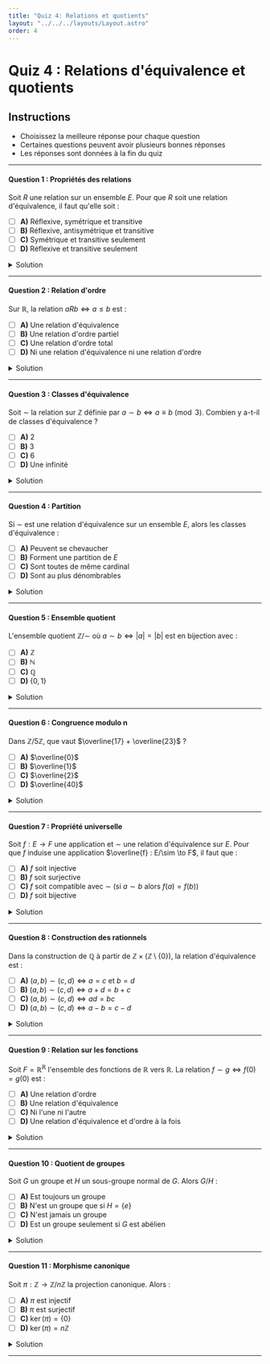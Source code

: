 ```yaml
---
title: "Quiz 4: Relations et quotients"
layout: "../../../layouts/Layout.astro"
order: 4
---
```


# Quiz 4 : Relations d'équivalence et quotients

## Instructions
- Choisissez la meilleure réponse pour chaque question
- Certaines questions peuvent avoir plusieurs bonnes réponses
- Les réponses sont données à la fin du quiz

---

#### Question 1 : Propriétés des relations

Soit $R$ une relation sur un ensemble $E$. Pour que $R$ soit une relation d'équivalence, il faut qu'elle soit :

- [ ] **A)** Réflexive, symétrique et transitive
- [ ] **B)** Réflexive, antisymétrique et transitive
- [ ] **C)** Symétrique et transitive seulement
- [ ] **D)** Réflexive et transitive seulement

<details>
<summary>Solution</summary>

**Réponse : A**

Une relation d'équivalence doit être réflexive (tout élément est en relation avec lui-même), symétrique (si $aRb$ alors $bRa$) et transitive (si $aRb$ et $bRc$ alors $aRc$).

</details>

---

#### Question 2 : Relation d'ordre

Sur $\mathbb{R}$, la relation $aRb \Leftrightarrow a \leq b$ est :

- [ ] **A)** Une relation d'équivalence
- [ ] **B)** Une relation d'ordre partiel
- [ ] **C)** Une relation d'ordre total
- [ ] **D)** Ni une relation d'équivalence ni une relation d'ordre

<details>
<summary>Solution</summary>

**Réponse : C**

La relation $\leq$ sur $\mathbb{R}$ est réflexive, antisymétrique et transitive, donc c'est une relation d'ordre. De plus, pour tous $a, b \in \mathbb{R}$, on a soit $a \leq b$ soit $b \leq a$, donc c'est un ordre total.

</details>

---

#### Question 3 : Classes d'équivalence

Soit $\sim$ la relation sur $\mathbb{Z}$ définie par $a \sim b \Leftrightarrow a \equiv b \pmod{3}$. Combien y a-t-il de classes d'équivalence ?

- [ ] **A)** 2
- [ ] **B)** 3
- [ ] **C)** 6
- [ ] **D)** Une infinité

<details>
<summary>Solution</summary>

**Réponse : B**

Les classes d'équivalence modulo 3 sont :
- $\overline{0} = \{..., -6, -3, 0, 3, 6, ...\}$
- $\overline{1} = \{..., -5, -2, 1, 4, 7, ...\}$  
- $\overline{2} = \{..., -4, -1, 2, 5, 8, ...\}$

</details>

---

#### Question 4 : Partition

Si $\sim$ est une relation d'équivalence sur un ensemble $E$, alors les classes d'équivalence :

- [ ] **A)** Peuvent se chevaucher
- [ ] **B)** Forment une partition de $E$
- [ ] **C)** Sont toutes de même cardinal
- [ ] **D)** Sont au plus dénombrables

<details>
<summary>Solution</summary>

**Réponse : B**

Les classes d'équivalence d'une relation d'équivalence forment toujours une partition de l'ensemble : elles sont disjointes deux à deux et leur union est l'ensemble tout entier.

</details>

---

#### Question 5 : Ensemble quotient

L'ensemble quotient $\mathbb{Z}/\sim$ où $a \sim b \Leftrightarrow |a| = |b|$ est en bijection avec :

- [ ] **A)** $\mathbb{Z}$
- [ ] **B)** $\mathbb{N}$
- [ ] **C)** $\mathbb{Q}$
- [ ] **D)** $\{0, 1\}$

<details>
<summary>Solution</summary>

**Réponse : B**

Chaque classe d'équivalence correspond à une valeur absolue : $\text{cl}(n) = \{n, -n\}$ pour $n > 0$ et $\text{cl}(0) = \{0\}$. L'ensemble quotient est donc en bijection avec $\mathbb{N}$.

</details>

---

#### Question 6 : Congruence modulo n

Dans $\mathbb{Z}/5\mathbb{Z}$, que vaut $\overline{17} + \overline{23}$ ?

- [ ] **A)** $\overline{0}$
- [ ] **B)** $\overline{1}$
- [ ] **C)** $\overline{2}$
- [ ] **D)** $\overline{40}$

<details>
<summary>Solution</summary>

**Réponse : A**

$17 \equiv 2 \pmod{5}$ et $23 \equiv 3 \pmod{5}$, donc $\overline{17} + \overline{23} = \overline{2} + \overline{3} = \overline{5} = \overline{0}$.

</details>

---

#### Question 7 : Propriété universelle

Soit $f : E \to F$ une application et $\sim$ une relation d'équivalence sur $E$. Pour que $f$ induise une application $\overline{f} : E/\sim \to F$, il faut que :

- [ ] **A)** $f$ soit injective
- [ ] **B)** $f$ soit surjective
- [ ] **C)** $f$ soit compatible avec $\sim$ (si $a \sim b$ alors $f(a) = f(b)$)
- [ ] **D)** $f$ soit bijective

<details>
<summary>Solution</summary>

**Réponse : C**

Pour que $f$ induise une application sur le quotient, elle doit être compatible avec la relation d'équivalence : si deux éléments sont équivalents, ils doivent avoir la même image par $f$.

</details>

---

#### Question 8 : Construction des rationnels

Dans la construction de $\mathbb{Q}$ à partir de $\mathbb{Z} \times (\mathbb{Z} \setminus \{0\})$, la relation d'équivalence est :

- [ ] **A)** $(a, b) \sim (c, d) \Leftrightarrow a = c \text{ et } b = d$
- [ ] **B)** $(a, b) \sim (c, d) \Leftrightarrow a + d = b + c$
- [ ] **C)** $(a, b) \sim (c, d) \Leftrightarrow ad = bc$
- [ ] **D)** $(a, b) \sim (c, d) \Leftrightarrow a - b = c - d$

<details>
<summary>Solution</summary>

**Réponse : C**

Dans la construction de $\mathbb{Q}$, on identifie $(a, b)$ et $(c, d)$ si elles représentent la même fraction, c'est-à-dire si $\frac{a}{b} = \frac{c}{d}$, ce qui équivaut à $ad = bc$.

</details>

---

#### Question 9 : Relation sur les fonctions

Soit $F = \mathbb{R}^{\mathbb{R}}$ l'ensemble des fonctions de $\mathbb{R}$ vers $\mathbb{R}$. La relation $f \sim g \Leftrightarrow f(0) = g(0)$ est :

- [ ] **A)** Une relation d'ordre
- [ ] **B)** Une relation d'équivalence
- [ ] **C)** Ni l'une ni l'autre
- [ ] **D)** Une relation d'équivalence et d'ordre à la fois

<details>
<summary>Solution</summary>

**Réponse : B**

Cette relation est :
- Réflexive : $f(0) = f(0)$
- Symétrique : si $f(0) = g(0)$ alors $g(0) = f(0)$
- Transitive : si $f(0) = g(0)$ et $g(0) = h(0)$ alors $f(0) = h(0)$

</details>

---

#### Question 10 : Quotient de groupes

Soit $G$ un groupe et $H$ un sous-groupe normal de $G$. Alors $G/H$ :

- [ ] **A)** Est toujours un groupe
- [ ] **B)** N'est un groupe que si $H = \{e\}$
- [ ] **C)** N'est jamais un groupe
- [ ] **D)** Est un groupe seulement si $G$ est abélien

<details>
<summary>Solution</summary>

**Réponse : A**

Si $H$ est un sous-groupe normal de $G$, alors $G/H$ hérite naturellement d'une structure de groupe via l'opération $(aH)(bH) = (ab)H$.

</details>

---

#### Question 11 : Morphisme canonique

Soit $\pi : \mathbb{Z} \to \mathbb{Z}/n\mathbb{Z}$ la projection canonique. Alors :

- [ ] **A)** $\pi$ est injectif
- [ ] **B)** $\pi$ est surjectif
- [ ] **C)** $\ker(\pi) = \{0\}$
- [ ] **D)** $\ker(\pi) = n\mathbb{Z}$

<details>
<summary>Solution</summary>

**Réponse : B et D**

La projection canonique $\pi(n) = \overline{n}$ est surjective (tout élément de $\mathbb{Z}/n\mathbb{Z}$ a un antécédent) et son noyau est $\ker(\pi) = n\mathbb{Z}$.

</details>

---